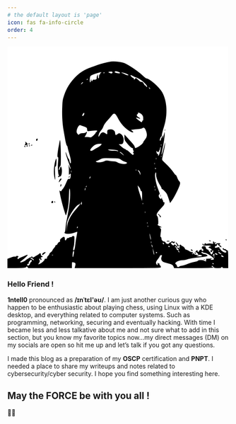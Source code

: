 ```yaml
---
# the default layout is 'page'
icon: fas fa-info-circle
order: 4
---
```


![image description](/Assets/Pictures/1ntell0.png)

### **Hello Friend !**

**1ntell0** pronounced as **/ɪnˈtɛl'əʊ/**.
I am just another curious guy who happen to be enthusiastic about playing chess, using Linux with a KDE desktop, and everything related to computer systems. Such as programming, networking, securing and eventually hacking. With time I became less and less talkative about me and not sure what to add in this section, but you know my favorite topics now…my direct messages (DM) on my socials are open so hit me up and let’s talk if you got any questions.

I made this blog as a preparation of my **OSCP** certification and **PNPT**. I needed a place to share my writeups and notes related to cybersecurity/cyber security. I hope you find something interesting here.

## **May the FORCE be with you all !**
✊🏾

<script data-name="BMC-Widget" data-cfasync="false" src="https://cdnjs.buymeacoffee.com/1.0.0/widget.prod.min.js" data-id="1ntell0" data-description="Support me on Buy me a coffee!" data-message="" data-color="#40DCA5" data-position="Right" data-x_margin="18" data-y_margin="18"></script>
